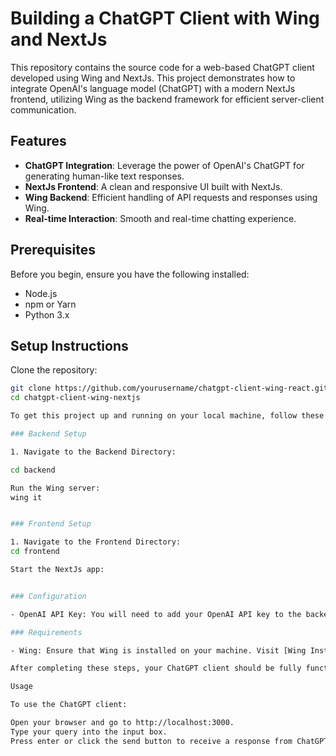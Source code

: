 # Building a ChatGPT Client with Wing and NextJs

This repository contains the source code for a web-based ChatGPT client developed using Wing and NextJs. This project demonstrates how to integrate OpenAI's language model (ChatGPT) with a modern NextJs frontend, utilizing Wing as the backend framework for efficient server-client communication.

## Features

- **ChatGPT Integration**: Leverage the power of OpenAI's ChatGPT for generating human-like text responses.
- **NextJs Frontend**: A clean and responsive UI built with NextJs.
- **Wing Backend**: Efficient handling of API requests and responses using Wing.
- **Real-time Interaction**: Smooth and real-time chatting experience.

## Prerequisites

Before you begin, ensure you have the following installed:
- Node.js
- npm or Yarn
- Python 3.x

## Setup Instructions

Clone the repository:

```bash
git clone https://github.com/yourusername/chatgpt-client-wing-react.git
cd chatgpt-client-wing-nextjs

To get this project up and running on your local machine, follow these steps:

### Backend Setup

1. Navigate to the Backend Directory:

cd backend

Run the Wing server:
wing it


### Frontend Setup

1. Navigate to the Frontend Directory:
cd frontend

Start the NextJs app:


### Configuration

- OpenAI API Key: You will need to add your OpenAI API key to the backend configuration. Place it inside the `secrets.json` file in your backend directory and inside the `.env` file in your frontend directory.

### Requirements

- Wing: Ensure that Wing is installed on your machine. Visit [Wing Installation Guide](https://example.com/wing-installation) for detailed installation instructions.

After completing these steps, your ChatGPT client should be fully functional and ready to use.

Usage

To use the ChatGPT client:

Open your browser and go to http://localhost:3000.
Type your query into the input box.
Press enter or click the send button to receive a response from ChatGPT.
